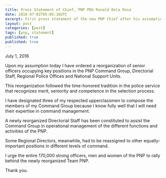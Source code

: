 ```yaml
---
title: Press Statement of Chief, PNP PDG Ronald Dela Rosa
date: 2016-07-02T05:05:16UTC
excerpt: First press statement of the new PNP Chief after his assumption of command.
layout: post
categories: [post]
tags: [pnp, statement]
published: true
published: true
---
```


July 1, 2016

Upon my assumption today I have ordered a reorganization of senior officers occupying key positions in the PNP Command Group, Directorial Staff, Regional Police Offices and National Support Units.

This reorganization followed the time-honored tradition in the police service that recognizes merit, seniority and competence in the selection process.

I have designated three of my respected upperclassmen to compose the members of my Command Group because I know fully well that I will need their expertise in command management.

A newly reorganized Directorial Staff has been constituted to assist the Command Group in operational management of the different functions and activities of the PNP.

Some Regional Directors, meanwhile, had to be reassigned to other equally-important positions in different levels of command.

I urge the entire 170,000 strong officers, men and women of the PNP to rally behind the newly reorganized Team PNP.

Thank you.
